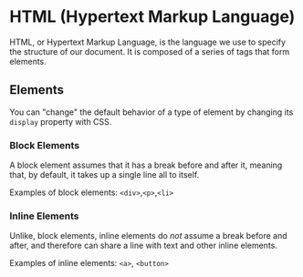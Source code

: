 # HTML (Hypertext Markup Language)

HTML, or Hypertext Markup Language, is the language we use to specify the structure of our document. It is composed of a series of tags that form elements. 

## Elements

You can "change" the default behavior of a type of element by changing its `display` property with CSS. 

### Block Elements

A block element assumes that it has a break before and after it, meaning that, by default, it takes up a single line all to itself.

Examples of block elements: `<div>`,`<p>`,`<li>`

### Inline Elements

Unlike, block elements, inline elements do *not* assume a break before and after, and therefore can share a line with text and other inline elements.

Examples of inline elements: `<a>`, `<button>`
